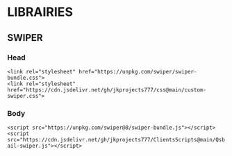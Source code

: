 # LIBRAIRIES

## SWIPER

### Head

```<link rel="stylesheet" href="https://unpkg.com/swiper/swiper-bundle.css">```<br/>
```<link rel="stylesheet" href="https://cdn.jsdelivr.net/gh/jkprojects777/css@main/custom-swiper.css">```

### Body

```<script src="https://unpkg.com/swiper@8/swiper-bundle.js"></script>```<br/>
```<script src="https://cdn.jsdelivr.net/gh/jkprojects777/ClientsScripts@main/Qsbail-swiper.js"></script>```

